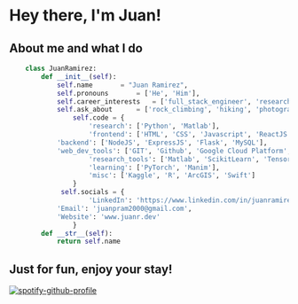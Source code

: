 # Hey there, I'm Juan!
## About me and what I do
```python
	class JuanRamirez:
    	def __init__(self): 
        	self.name 		= "Juan Ramirez",
    		self.pronouns 		= ['He', 'Him'],
        	self.career_interests 	= ['full_stack_engineer', 'research', 'data_science', 'ml_engineer', 'teaching', 'mentoring'],
        	self.ask_about 		= ['rock_climbing', 'hiking', 'photography', 'filmmaking', 'sudoku'],
            	self.code = {
            		'research': ['Python', 'Matlab'],
                	'frontend': ['HTML', 'CSS', 'Javascript', 'ReactJS' ,'TailwindCSS', 'D3.JS'],
			'backend': ['NodeJS', 'ExpressJS', 'Flask', 'MySQL'],
			'web_dev_tools': ['GIT', 'Github', 'Google Cloud Platform', 'Vite'],
                	'research_tools': ['Matlab', 'ScikitLearn', 'TensorFlow', 'Pandas', 'MatPlotLib', 'Seaborn', 'Jupyter notebook'],
                	'learning': ['PyTorch', 'Manim'],
                	'misc': ['Kaggle', 'R', 'ArcGIS', 'Swift']
            	}
           	 self.socials = {
            		'LinkedIn': 'https://www.linkedin.com/in/juanramirez2000/',
			'Email': 'juanpram2000@gmail.com',
			'Website': 'www.juanr.dev'
            	}
       	def __str__(self):
        	return self.name
```
## Just for fun, enjoy your stay!

[![spotify-github-profile](https://spotify-github-profile.vercel.app/api/view?uid=12139070956&cover_image=true&theme=default)](https://github.com/kittinan/spotify-github-profile)
